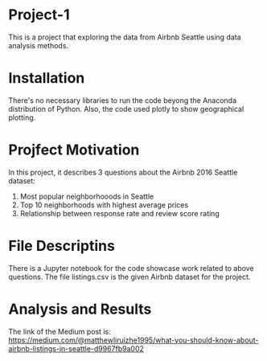 # Project-1
This is a project that exploring the data from Airbnb Seattle using data analysis methods.

# Installation
There's no necessary libraries to run the code beyong the Anaconda distribution of Python. Also, the code used plotly to show geographical plotting.

# Projfect Motivation
In this project, it describes 3 questions about the Airbnb 2016 Seattle dataset:
1. Most popular neighborhooods in Seattle
2. Top 10 neighborhoods with highest average prices
3. Relationship between response rate and review score rating

# File Descriptins
There is a Jupyter notebook for the code showcase work related to above questions. The file listings.csv is the given Airbnb dataset for the project. 

# Analysis and Results
The link of the Medium post is: https://medium.com/@matthewliruizhe1995/what-you-should-know-about-airbnb-listings-in-seattle-d9967fb9a002
